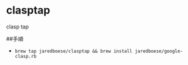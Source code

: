 # clasptap
clasp tap

##手順

- `brew tap jaredboese/clasptap && brew install jaredboese/google-clasp.rb`
